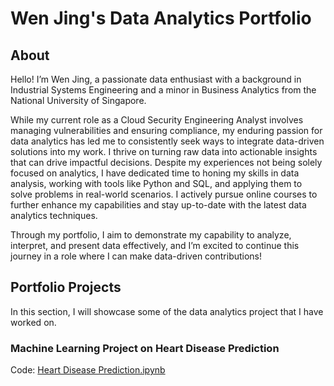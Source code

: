 # Wen Jing's Data Analytics Portfolio 
## About
Hello! I’m Wen Jing, a passionate data enthusiast with a background in Industrial Systems Engineering and a minor in Business Analytics from the National University of Singapore. 

While my current role as a Cloud Security Engineering Analyst involves managing vulnerabilities and ensuring compliance, my enduring passion for data analytics has led me to consistently seek ways to integrate data-driven solutions into my work. I thrive on turning raw data into actionable insights that can drive impactful decisions. Despite my experiences not being solely focused on analytics, I have dedicated time to honing my skills in data analysis, working with tools like Python and SQL, and applying them to solve problems in real-world scenarios. I actively pursue online courses to further enhance my capabilities and stay up-to-date with the latest data analytics techniques. 

Through my portfolio, I aim to demonstrate my capability to analyze, interpret, and present data effectively, and I’m excited to continue this journey in a role where I can make data-driven contributions!

## Portfolio Projects
In this section, I will showcase some of the data analytics project that I have worked on. 

### Machine Learning Project on Heart Disease Prediction
Code: [Heart Disease Prediction.ipynb](./Heart_Disease_Prediction.ipynb)
